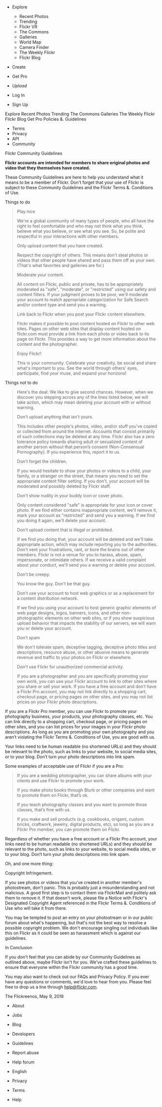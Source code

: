 *   Explore
    *   Recent Photos
    *   Trending
    *   Flickr VR
    *   The Commons
    *   Galleries
    *   World Map
    *   Camera Finder
    *   The Weekly Flickr
    *   Flickr Blog
*   Create
*   Get Pro

*   _Upload_
*   Log In
*   Sign Up

Explore Recent Photos Trending The Commons Galleries The Weekly Flickr Flickr Blog Get Pro Policies &. Guidelines

*   Terms
*   Privacy
*   API
*   Community

Flickr Community Guidelines  
  
**Flickr accounts are intended for members to share original photos and video that they themselves have created.**  
  
These Community Guidelines are here to help you understand what it means to be a member of Flickr. Don't forget that your use of Flickr is subject to these Community Guidelines and the Flickr Terms &. Conditions of Use.  
  
Things to do  

> Play nice  
>   
> We're a global community of many types of people, who all have the right to feel comfortable and who may not think what you think, believe what you believe, or see what you see. So, be polite and respectful in your interactions with other members.  
>   
> Only upload content that you have created.  
>   
> Respect the copyright of others. This means don't steal photos or videos that other people have shared and pass them off as your own. (That's what favorites and galleries are for.)  
>   
> Moderate your content.  
>   
> All content on Flickr, public and private, has to be appropriately moderated as "safe", "moderate", or "restricted" using our safety and content filters. If your judgment proves to be poor, we'll moderate your account to match appropriate categorization for Safe Search and/or content type and send you a warning.  
>   
> Link back to Flickr when you post your Flickr content elsewhere.  
>   
> Flickr makes it possible to post content hosted on Flickr to other web sites. Pages on other web sites that display content hosted on flickr.com must provide a link from each photo or video back to its page on Flickr. This provides a way to get more information about the content and the photographer.  
>   
> Enjoy Flickr!  
>   
> This is your community. Celebrate your creativity, be social and share what's important to you. See the world through others' eyes, participate, find your muse, and expand your horizons!

  
Things not to do

> Here's the deal: We like to give second chances. However, when we discover you stepping across any of the lines listed below, we will take action, which may mean deleting your account with or without warning.  
>   
>   
> Don't upload anything that isn't yours.  
>   
> This includes other people's photos, video, and/or stuff you've copied or collected from around the Internet. Accounts that consist primarily of such collections may be deleted at any time. Flickr also has a zero tolerance policy towards sharing adult or sexualized content of another person without that person’s consent (Non-Consensual Pornography). If you experience this, report it to us.  
>   
> Don't forget the children.  
>   
> If you would hesitate to show your photos or videos to a child, your family, or a stranger on the street, that means you need to set the appropriate content filter setting. If you don't, your account will be moderated and possibly deleted by Flickr staff.  
>   
> Don't show nudity in your buddy icon or cover photo.  
>   
> Only content considered "safe" is appropriate for your icon or cover photo. If we find either contains inappropriate content, we'll remove it, mark your account as "restricted" and send you a warning. If we find you doing it again, we'll delete your account.  
>   
> Don't upload content that is illegal or prohibited.  
>   
> If we find you doing that, your account will be deleted and we'll take appropriate action, which may include reporting you to the authorities. Don't vent your frustrations, rant, or bore the brains out of other members. Flickr is not a venue for you to harass, abuse, spam, impersonate, or intimidate others. If we receive a valid complaint about your conduct, we'll send you a warning or delete your account.  
>   
> Don't be creepy.  
>   
> You know the guy. Don't be that guy.  
>   
> Don't use your account to host web graphics or as a replacement for a content distribution network.  
>   
> If we find you using your account to host generic graphic elements of web page designs, logos, banners, icons, and other non-photographic elements on other web sites, or if you show suspicious upload behavior that impacts the stability of our servers, we will warn you or delete your account.  
>   
> Don’t spam  
>   
> We don't tolerate spam, deceptive tagging, deceptive photo titles and descriptions, resource abuse, or other abusive means to generate revenue and traffic to your photos on Flickr or elsewhere.  
>   
> Don't use Flickr for unauthorized commercial activity.  
>   
> If you are a photographer and you are specifically promoting your own work, you can use your Flickr account to link to other sites where you share or sell your work. If you have a free account and don’t have a Flickr Pro account, you may not link directly to a shopping cart, checkout page, or pricing pages on other sites, and you may not list prices on your Flickr photo descriptions.

  
  
If you are a Flickr Pro member, you can use Flickr to promote your photography business, your products, your photography classes, etc. You can link directly to a shopping cart, checkout page, or pricing pages on other sites, and you can list prices for your images in your Flickr photo descriptions. As long as you are promoting your own photography and you aren’t violating the Flickr Terms &. Conditions of Use, you are good with us.  
  
Your links need to be human readable (no shortened URLs) and they should be relevant to the photo, such as links to your website, to social media sites, or to your blog. Don’t turn your photo descriptions into link spam.  
  
Some examples of acceptable use of Flickr if you are a Pro:

> If you are a wedding photographer, you can share albums with your clients and use Flickr to promote your work.  
>   
> If you make photo books through Blurb or other companies and want to promote them on Flickr, that’s ok.  
>   
> If you teach photography classes and you want to promote those classes, that’s fine with us.  
>   
> If you make and sell products (e.g. cookbooks, origami, custom bricks, craftwork, jewelry, digital products, etc), so long as you are a Flickr Pro member, you can promote them on Flickr.

Regardless of whether you have a free account or a Flickr Pro account, your links need to be human readable (no shortened URLs) and they should be relevant to the photo, such as links to your website, to social media sites, or to your blog. Don’t turn your photo descriptions into link spam.  
  
Oh, and one more thing:  
  
Copyright Infringement.  
  
If you see photos or videos that you've created in another member's photostream, don't panic. This is probably just a misunderstanding and not malicious. A good first step is to contact them via FlickrMail and politely ask them to remove it. If that doesn't work, please file a Notice with Flickr's Designated Copyright Agent referenced in the Flickr Terms &. Conditions of Use who will take it from there.  
  
You may be tempted to post an entry on your photostream or in our public forum about what's happening, but that's not the best way to resolve a possible copyright problem. We don't encourage singling out individuals like this on Flickr as it could be seen as harassment which is against our guidelines.  
  
In Conclusion  
  
If you don't feel that you can abide by our Community Guidelines as outlined above, maybe Flickr isn't for you. We've crafted these guidelines to ensure that everyone within the Flickr community has a good time.  
  
You may also want to check out our FAQs and Privacy Policy. If you ever have any questions or comments, we'd love to hear from you. Please feel free to drop us a line through help@flickr.com.  
  
The Flickreenos, May 9, 2018

*   About
*   Jobs
*   Blog
*   Developers
*   Guidelines
*   Report abuse
*   Help forum
*   English

*   Privacy
*   Terms
*   Help